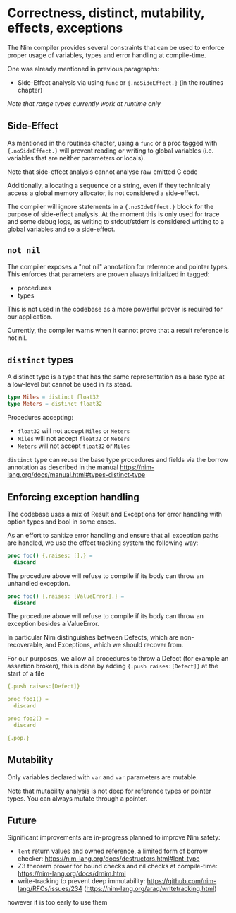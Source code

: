 # Correctness, distinct, mutability, effects, exceptions

The Nim compiler provides several constraints that can be used to enforce
proper usage of variables, types and error handling at compile-time.

One was already mentioned in previous paragraphs:
- Side-Effect analysis via using `func` or `{.noSideEffect.}` (in the routines chapter)

_Note that range types currently work at runtime only_

## Side-Effect

As mentioned in the routines chapter, using a `func` or a proc tagged with `{.noSideEffect.}` will prevent reading or writing to global variables (i.e. variables that are neither parameters or locals).

Note that side-effect analysis cannot analyse raw emitted C code

Additionally, allocating a sequence or a string, even if they technically
access a global memory allocator, is not considered a side-effect.

The compiler will ignore statements in a `{.noSIdeEffect.}` block for the purpose of side-effect analysis. At the moment this is only used for trace and some debug logs, as writing to stdout/stderr is considered writing to a global variables and so a side-effect.

## `not nil`

The compiler exposes a "not nil" annotation for reference and pointer types.
This enforces that parameters are proven always initialized in tagged:
- procedures
- types

This is not used in the codebase as a more powerful prover is required for our application.

Currently, the compiler warns when it cannot prove that a result reference is not nil.

## `distinct` types

A distinct type is a type that has the same representation as a base type at a low-level but cannot be used in its stead.

```Nim
type Miles = distinct float32
type Meters = distinct float32
```

Procedures accepting:
- `float32` will not accept `Miles` or `Meters`
- `Miles` will not accept `float32` or `Meters`
- `Meters` will not accept `float32` or `Miles`

`distinct` type can reuse the base type procedures and fields via the borrow annotation as described in the manual https://nim-lang.org/docs/manual.html#types-distinct-type

## Enforcing exception handling

The codebase uses a mix of Result and Exceptions for error handling
with option types and bool in some cases.

As an effort to sanitize error handling and ensure that all exception paths are handled, we use the effect tracking system the following way:

```Nim
proc foo() {.raises: [].} =
  discard
```

The procedure above will refuse to compile if its body can throw an unhandled exception.

```Nim
proc foo() {.raises: [ValueError].} =
  discard
```

The procedure above will refuse to compile if its body can throw an exception besides a ValueError.

In particular Nim distinguishes between Defects, which are non-recoverable, and Exceptions, which we should recover from.

For our purposes, we allow all procedures to throw a Defect (for example an assertion broken), this is done by adding `{.push raises:[Defect]}` at the start of a file

```Nim
{.push raises:[Defect]}

proc foo1() =
  discard

proc foo2() =
  discard

{.pop.}
```

## Mutability

Only variables declared with `var` and `var` parameters are mutable.

Note that mutability analysis is not deep for reference types or pointer types.
You can always mutate through a pointer.

## Future

Significant improvements are in-progress planned to improve Nim safety:

- `lent` return values and owned reference, a limited form of borrow checker: https://nim-lang.org/docs/destructors.html#lent-type
- Z3 theorem prover for bound checks and nil checks at compile-time: https://nim-lang.org/docs/drnim.html
- write-tracking to prevent deep immutability: https://github.com/nim-lang/RFCs/issues/234 (https://nim-lang.org/araq/writetracking.html)

however it is too early to use them
